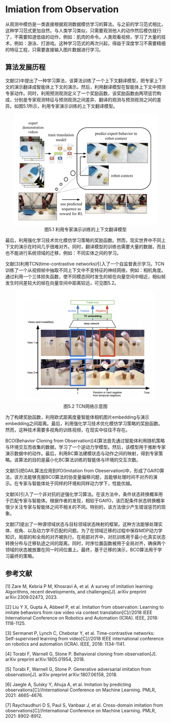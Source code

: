 # Imiation from Observation

从观测中模仿是一类直接根据观测数据模仿学习的算法。与之前的学习范式相比，这种学习范式更加自然，与人类学习类似，只需要观测他人的动作然后模仿就行了，不需要知道低级的动作，例如：肌肉的命令。人类观看视频，学习了大量的技术，例如：游泳、打游戏。这种学习范式的再次兴起，得益于深度学习不需要精细的特征工程，只需要直接输入图片数据进行学习。



## 算法发展历程

文献[2]中提出了一种学习算法，该算法训练了一个上下文翻译模型，把专家上下文的演示翻译成智能体上下文的演示。然后，利用翻译模型在智能体上下文中预测专家动作。同时，利用预测观测定义了一个奖励函数，该奖励函数由两项惩罚构成，分别是专家观测特征与预测观测之间差异、翻译的观测与预测观测之间的差异。如图5.1所示，利用专家演示训练的上下文翻译模型。

<div align="center">
  <img src="./img/clt.png" height=350/>
</div>
<div align="center">
  图5.1 利用专家演示训练的上下文翻译模型
</div>

最后，利用强化学习技术优化模仿学习策略的奖励函数。然而，现实世界中不同上下文的演示在时间几乎很难对齐。同时，翻译模型的训练也需要大量的数据，而且也不能进行系统领域的迁移，例如：不同实体之间的学习。

文献[3]利用TCN(time-contrastive networks)引入了一个自监督表示学习。TCN训练了一个从视频帧中抽取不同上下文中不变特征的神经网络，例如：相机角度。通过利用一个三体损失函数，使不同模态同时发生的帧在向量空间中相近，相似帧发生时间差较大的帧在向量空间中距离较远，可见图5.2。

<div align="center">
  <img src="./img/tcn.png" height=350/>
</div>
<div align="center">
  图5.2 TCN网络示意图
</div>

为了构建奖励函数，利用欧式距离度量智能体相机图片embedding与演示embedding之间距离。最后，利用强化学习技术优化模仿学习策略的奖励函数。然而，这种技术需要多视角的训练视频，在现实中往往不存在。

BCO(Behavior Cloning from Observation)[4]算法首先通过智能体利用随机策略与环境交互而收集的数据，学习了一个逆动力学模型。然后，该模型用于推断专家演示数据中的动作。最后，利用BC算法建模状态与动作之间的映射，得到专家策略。该算法的目的是最小化BC算法训练的智能体与环境的交互次数。

文献[5]把GAIL算法应用到IfO(Imitation from Obeservation)中，形成了GAIfO算法。该方法能够克服BCO算法的协变量偏移问题，且能够处理时间不对齐的演示。在专家与智能体处于同样的环境和同样动力学下，性能优越。

文献[6]引入了一个非对抗的逆强化学习算法。在该方法中，条件状态转换概率用于匹配专家与智能体。根据作者的发现，相较于GAIfO，该匹配条件状态转换概率很少关注专家与智能体之间不相关的不同。特别的，该方法很少产生错误惩罚的现象。

文献[7]提出了一种源领域状态与目标领域状态映射的框架。这种方法能够处理实体、视角、以及动力学不匹配的问题。为了在领域迁移的过程中保存MDP动力学知识，局部的和全局的对齐被执行。在局部对齐中，对抗训练用于最小化真实状态转换分布与迁移轨迹之间的距离。同时，时序位置函数被用于全局对齐，确保两个领域的状态被放置在同一时间位置上。最终，基于迁移的演示，BCO算法用于学习最终的策略。



## 参考文献

[1] Zare M, Kebria P M, Khosravi A, et al. A survey of imitation learning: Algorithms, recent developments, and challenges[J]. arXiv preprint arXiv:2309.02473, 2023.

[2] Liu Y X, Gupta A, Abbeel P, et al. Imitation from observation: Learning to imitate behaviors from raw video via context translation[C]//2018 IEEE International Conference on Robotics and Automation (ICRA). IEEE, 2018: 1118-1125.

[3] Sermanet P, Lynch C, Chebotar Y, et al. Time-contrastive networks: Self-supervised learning from video[C]//2018 IEEE international conference on robotics and automation (ICRA). IEEE, 2018: 1134-1141.

[4] Torabi F, Warnell G, Stone P. Behavioral cloning from observation[J]. arXiv preprint arXiv:1805.01954, 2018.

[5] Torabi F, Warnell G, Stone P. Generative adversarial imitation from observation[J]. arXiv preprint arXiv:1807.06158, 2018.

[6] Jaegle A, Sulsky Y, Ahuja A, et al. Imitation by predicting observations[C]//International Conference on Machine Learning. PMLR, 2021: 4665-4676.

[7] Raychaudhuri D S, Paul S, Vanbaar J, et al. Cross-domain imitation from observations[C]//International Conference on Machine Learning. PMLR, 2021: 8902-8912.

